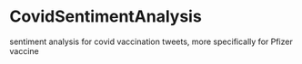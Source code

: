 # CovidSentimentAnalysis
sentiment analysis for covid vaccination tweets, more specifically for Pfizer vaccine
